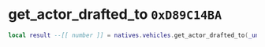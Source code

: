 # get_actor_drafted_to `0xD89C14BA`

```lua
local result --[[ number ]] = natives.vehicles.get_actor_drafted_to(_unk0 --[[ number ]])
```